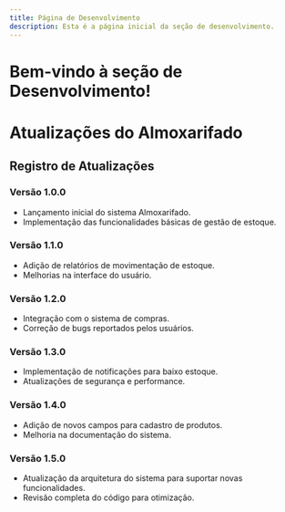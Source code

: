 ```yaml
---
title: Página de Desenvolvimento
description: Esta é a página inicial da seção de desenvolvimento.
---
```


# Bem-vindo à seção de Desenvolvimento!
# Atualizações do Almoxarifado

## Registro de Atualizações

### Versão 1.0.0
- Lançamento inicial do sistema Almoxarifado.
- Implementação das funcionalidades básicas de gestão de estoque.

### Versão 1.1.0
- Adição de relatórios de movimentação de estoque.
- Melhorias na interface do usuário.

### Versão 1.2.0
- Integração com o sistema de compras.
- Correção de bugs reportados pelos usuários.

### Versão 1.3.0
- Implementação de notificações para baixo estoque.
- Atualizações de segurança e performance.

### Versão 1.4.0
- Adição de novos campos para cadastro de produtos.
- Melhoria na documentação do sistema.

### Versão 1.5.0
- Atualização da arquitetura do sistema para suportar novas funcionalidades.
- Revisão completa do código para otimização.